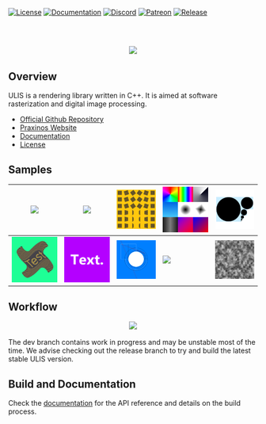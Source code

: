 [![License](https://img.shields.io/badge/License-Read_EULA-black)](#)
[![Documentation](https://img.shields.io/badge/Documentation-Visit-yellow)](https://praxinos.coop/Documentation/ULIS/Developer/version/dev/html/)
[![Discord](https://img.shields.io/discord/639891086369882112?label=Discord&style=flat&logo=Discord&logoColor=whitesmoke&color=mediumslateblue)](https://discordapp.com/invite/gEd6pj7)
[![Patreon](https://img.shields.io/badge/Patreon-Donate-tomato.svg?style=flat&logo=Patreon)](https://www.patreon.com/praxinos)
[![Release](https://img.shields.io/github/release/Praxinos/ULIS.svg)](https://github.com/Praxinos/ULIS/releases)

## 
<br>

<p align="center">
    <img src="meta/image/logo/github.png">
</p>

## Overview
ULIS is a rendering library written in C++. It is aimed at software rasterization and digital image processing.
- [Official Github Repository](https://github.com/Praxinos/ULIS)
- [Praxinos Website](https://praxinos.coop/)
- [Documentation](https://praxinos.coop/Documentation/ULIS/Developer/version/dev/html/)
- [License](LICENSE.md)

## Samples
![](meta/image/sample/BlendNormals.png) | ![](meta/image/sample/Unicode.png) | ![](meta/image/sample/Transforms.png) | ![](meta/image/sample/Gradient.png) | ![](meta/image/sample/MipMap.png)
---- | ---- | ---- | ---- | ----
![](meta/image/sample/BezierDeform.png) | ![](meta/image/sample/Text.png) | ![](meta/image/sample/Raster.png) | ![](meta/image/sample/RasterText.png) | ![](meta/image/sample/BrownianNoise.png)

## Workflow
<p align="center">
    <img src="meta/git/workflow.png">
</p>
The dev branch contains work in progress and may be unstable most of the time. We advise checking out the release branch to try and build the latest stable ULIS version.

## Build and Documentation
Check the [documentation](https://praxinos.coop/Documentation/ULIS/Developer/version/dev/html/) for the API reference and details on the build process.  
